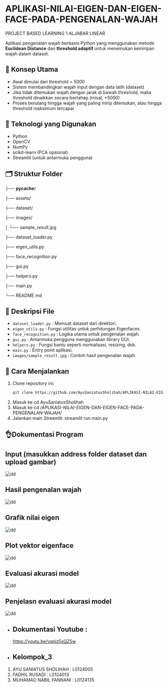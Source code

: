 # APLIKASI-NILAI-EIGEN-DAN-EIGEN-FACE-PADA-PENGENALAN-WAJAH
PROJECT BASED LEARNING 1 ALJABAR LINEAR


Aplikasi pengenalan wajah berbasis Python yang menggunakan metode **Euclidean Distance** dan **threshold adaptif** untuk menemukan kemiripan wajah dalam dataset.

## 📌 Konsep Utama

- Awal dimulai dari threshold = 5000
- Sistem membandingkan wajah input dengan data latih (dataset)
- Jika tidak ditemukan wajah dengan jarak di bawah threshold, maka threshold dinaikkan secara bertahap (misal, +5000)
- Proses berulang hingga wajah yang paling mirip ditemukan, atau hingga threshold maksimum tercapai

## 🧠 Teknologi yang Digunakan

- Python
- OpenCV
- NumPy
- scikit-learn (PCA opsional)
- Streamlit (untuk antarmuka pengguna)

## 🗂️ Struktur Folder
├── __pycache__/

├── assets/

├── dataset/

├── images/

│   └── sample_result.jpg

├── dataset_loader.py

├── eigen_utils.py

├── face_recognition.py

├── gui.py

├── helpers.py

├── main.py

└── README.md

## 📄 Deskripsi File

- `dataset_loader.py` : Memuat dataset dari direktori.
- `eigen_utils.py` : Fungsi utilitas untuk perhitungan Eigenfaces.
- `face_recognition.py` : Logika utama untuk pengenalan wajah.
- `gui.py` : Antarmuka pengguna menggunakan library GUI.
- `helpers.py` : Fungsi bantu seperti normalisasi, resizing, dsb.
- `main.py` : Entry point aplikasi.
- `images/sample_result.jpg` : Contoh hasil pengenalan wajah.


## 🚀 Cara Menjalankan
1. Clone repository ini:
   ```bash
   git clone https://github.com/AyuSaniatusSholihah/APLIKASI-NILAI-EIGEN-DAN-EIGEN-FACE-PADA-PENGENALAN-WAJAH.git

2. Masuk ke 
    cd AyuSaniatusSholihah
3. Masuk ke
    cd /APLIKASI-NILAI-EIGEN-DAN-EIGEN-FACE-PADA-PENGENALAN-WAJAH/
4. Jalankan main Streamlit: 
    streamlit run main.py

## 👌Dokumentasi Program
## Input (masukkan address folder dataset dan upload gambar)
![dd](img/a.png)

## Hasil pengenalan wajah
![dd](img/b.png)

## Grafik nilai eigen 
![dd](img/c.png)

## Plot vektor eigenface
![dd](img/d.png)

## Evaluasi akurasi model
![dd](img/5.png)

## Penjelasn evaluasi akurasi model
![dd](img/6.png)

- ## Dokumentasi Youtube :
  https://youtu.be/vqpjz5sQZ5w
  
- ## Kelompok_3
1.	AYU SANIATUS SHOLIHAH   : L0124005
2.	FADHIL RUSADI           : L0124013
3.	MUHAMAD NABIL FANNANI	: L0124135

    
